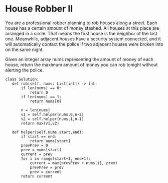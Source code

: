 # House Robber II

You are a professional robber planning to rob houses along a street. Each house has a certain amount of money stashed. All houses at this place are arranged in a circle. That means the first house is the neighbor of the last one. Meanwhile, adjacent houses have a security system connected, and it will automatically contact the police if two adjacent houses were broken into on the same night.

Given an integer array nums representing the amount of money of each house, return the maximum amount of money you can rob tonight without alerting the police.

 
 ```
 class Solution:
    def rob(self, nums: List[int]) -> int:
        if len(nums) == 0:
            return 0
        if len(nums) == 1:
            return nums[0]
            
        n = len(nums)
        v1 = self.helper(nums,0,n-2)
        v2 = self.helper(nums,1,n-1)
        return max(v1,v2)
    
    def helper(self,nums,start,end):
        if start == end:
            return nums[start]
        prevPrev = 0
        prev = nums[start]
        current = prev
        for i in range(start+1, end+1):
            current = max(prevPrev + nums[i], prev)
            prevPrev = prev
            prev = current
        return current
            
        
 
 
```

